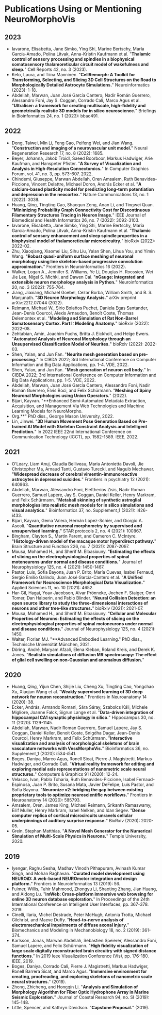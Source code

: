 # Publications Using or Mentioning NeuroMorphoVis

## 2023

+ Iavarone, Elisabetta, Jane Simko, Ying Shi, Marine Bertschy, María García-Amado, Polina Litvak, Anna-Kristin Kaufmann et al. "**Thalamic control of sensory processing and spindles in a biophysical somatosensory thalamoreticular circuit model of wakefulness and sleep.**" Cell Reports 42, no. 3 (2023). 
+ Keto, Laura, and Tiina Manninen. "**CellRemorph: A Toolkit for Transforming, Selecting, and Slicing 3D Cell Structures on the Road to Morphologically Detailed Astrocyte Simulations.**" Neuroinformatics (2023): 1-18. 
+ Abdellah, Marwan, Juan José García Cantero, Nadir Román Guerrero, Alessandro Foni, Jay S. Coggan, Corrado Calì, Marco Agus et al. "**Ultraliser: a framework for creating multiscale, high-fidelity and geometrically realistic 3D models for in silico neuroscience.**" Briefings in Bioinformatics 24, no. 1 (2023): bbac491.

## 2022

+ Dong, Taiwei, Min Li, Feng Gao, Peifeng Wei, and Jian Wang. "**Construction and imaging of a neurovascular unit model.**" Neural Regeneration Research 17, no. 8 (2022): 1685. 
+ Beyer, Johanna, Jakob Troidl, Saeed Boorboor, Markus Hadwiger, Arie Kaufman, and Hanspeter Pfister. "**A Survey of Visualization and Analysis in High‐Resolution Connectomics.**" In Computer Graphics Forum, vol. 41, no. 3, pp. 573-607. 2022. 
+ Chindemi, Giuseppe, Marwan Abdellah, Oren Amsalem, Ruth Benavides-Piccione, Vincent Delattre, Michael Doron, András Ecker et al. "**A calcium-based plasticity model for predicting long-term potentiation and depression in the neocortex.**" Nature Communications 13, no. 1 (2022): 3038. 
+ Huang, Qing, Tingting Cao, Shaoqun Zeng, Anan Li, and Tingwei Quan. "**Minimizing Probability Graph Connectivity Cost for Discontinuous Filamentary Structures Tracing in Neuron Image.**" IEEE Journal of Biomedical and Health Informatics 26, no. 7 (2022): 3092-3103. 
+ Iavarone, Elisabetta, Jane Simko, Ying Shi, Marine Bertschy, María García-Amado, Polina Litvak, Anna-Kristin Kaufmann et al. "**Thalamic control of sensory enhancement and sleep spindle properties in a biophysical model of thalamoreticular microcircuitry.**" bioRxiv (2022): 2022-02. 
+ Zhu, Xiaoqiang, Xiaomei Liu, Sihu Liu, Yalan Shen, Lihua You, and Yimin Wang. "**Robust quasi-uniform surface meshing of neuronal morphology using line skeleton-based progressive convolution approximation.**" Frontiers in Neuroinformatics 16 (2022). 
+ Walker, Logan A., Jennifer S. Williams, Ye Li, Douglas H. Roossien, Wei Jie Lee, Nigel S. Michki, and Dawen Cai. "**nGauge: Integrated and extensible neuron morphology analysis in Python.**" Neuroinformatics 20, no. 3 (2022): 755-764. 
+ Jiang, Jiaxiang, Michael Goebel, Cezar Borba, William Smith, and B. S. Manjunath. "**3D Neuron Morphology Analysis.**" arXiv preprint arXiv:2212.07044 (2022). 
+ Reimann, Michael W., Sirio Bolaños Puchet, Daniela Egas Santander, Jean-Denis Courcol, Alexis Arnaudon, Benoît Coste, Thomas Delemontex et al. "**Modeling and Simulation of Rat Non-Barrel Somatosensory Cortex. Part I: Modeling Anatomy.**" bioRxiv (2022): 2022-08. 
+ Zehtabian, Amin, Joachim Fuchs, Britta J. Eickholt, and Helge Ewers. "**Automated Analysis of Neuronal Morphology through an Unsupervised Classification Model of Neurites.**" bioRxiv (2022): 2022-03. 
+ Shen, Yalan, and Jun Fan. "**Neurite mesh generation based on pre-processing.**" In CIBDA 2022; 3rd International Conference on Computer Information and Big Data Applications, pp. 1-4. VDE, 2022. 
+ Shen, Yalan, and Jun Fan. "**Mesh generation of neuron cell body.**" In CIBDA 2022; 3rd International Conference on Computer Information and Big Data Applications, pp. 1-5. VDE, 2022. 
+ Abdellah, Marwan, Juan José García Cantero, Alessandro Foni, Nadir Román Guerrero, Elvis Boci, and Felix Schürmann. "**Meshing of Spiny Neuronal Morphologies using Union Operators.**" (2022). 
+ Bijari, Kayvan. "**Enhanced Semi-Automated Metadata Extraction, Acquisition, and Management Via Web Technologies and Machine Learning Models for NeuroMorpho.
+ Org.**" PhD diss., George Mason University, 2022. 
+ Lin, Jinwei. "**3D Human Movement Pose Generation Based on Pre-trained AI Model with Skeleton Constraint Analysis and Intelligent Prediction.**" In 2022 IEEE 22nd International Conference on Communication Technology (ICCT), pp. 1582-1589. IEEE, 2022.

## 2021
+ O'Leary, Liam Anuj, Claudia Belliveau, Maria Antonietta Davoli, Jie Christopher Ma, Arnaud Tanti, Gustavo Turecki, and Naguib Mechawar. "**Widespread decrease of cerebral vimentin-immunoreactive astrocytes in depressed suicides.**" Frontiers in psychiatry 12 (2021): 640963. 
+ Abdellah, Marwan, Alessandro Foni, Eleftherios Zisis, Nadir Roman Guerrero, Samuel Lapere, Jay S. Coggan, Daniel Keller, Henry Markram, and Felix Schürmann. "**Metaball skinning of synthetic astroglial morphologies into realistic mesh models for in silico simulations and visual analytics.**" Bioinformatics 37, no. Supplement_1 (2021): i426-i433. 
+ Bijari, Kayvan, Gema Valera, Hernán López-Schier, and Giorgio A. Ascoli. "**Quantitative neuronal morphometry by supervised and unsupervised learning.**" STAR protocols 2, no. 4 (2021): 100867. 
+ Bingham, Clayton S., Martin Parent, and Cameron C. McIntyre. "**Histology-driven model of the macaque motor hyperdirect pathway.**" Brain Structure and Function 226, no. 7 (2021): 2087-2097. 
+ Mousa, Mohamed H., and Sherif M. Elbasiouny. "**Estimating the effects of slicing on the electrophysiological properties of spinal motoneurons under normal and disease conditions.**" Journal of Neurophysiology 125, no. 4 (2021): 1450-1467. 
+ Pastor, Luis, Sofia Bayona, Juan P. Brito, María Cuevas, Isabel Fernaud, Sergio Emilio Galindo, Juan José García-Cantero et al. "**A Unified Framework for Neuroscience Morphological Data Visualization.**" Applied Sciences 11, no. 10 (2021): 4652. 
+ Har-Gil, Hagai, Yoav Jacobson, Alvar Prönneke, Jochen F. Staiger, Omri Tomer, Dan Halperin, and Pablo Blinder. "**Neural Collision Detection: an open source library to study the three-dimensional interactions of neurons and other tree-like structures.**" bioRxiv (2021): 2021-07. 
+ Mousa, Mohamed H., and Sherif M. Elbasiouny. "**Cellular and Molecular Properties of Neurons: Estimating the effects of slicing on the electrophysiological properties of spinal motoneurons under normal and disease conditions.**" Journal of Neurophysiology 125, no. 4 (2021): 1450. 
+ Walter, Florian MJ. "**Advanced Embodied Learning." PhD diss., Technische Universität München, 2021. 
+ Döring, André, Maryam Afzali, Elena Kleban, Roland Kreis, and Derek K. Jones. "**Realistic simulations of diffusion MR spectroscopy: The effect of glial cell swelling on non-Gaussian and anomalous diffusion.**"

## 2020

+ Huang, Qing, Yijun Chen, Shijie Liu, Cheng Xu, Tingting Cao, Yongchao Xu, Xiaojun Wang et al. "**Weakly supervised learning of 3D deep network for neuron reconstruction.**" Frontiers in Neuroanatomy 14 (2020): 38.
+ Ecker, András, Armando Romani, Sára Sáray, Szabolcs Káli, Michele Migliore, Joanne Falck, Sigrun Lange et al. "**Data‐driven integration of hippocampal CA1 synaptic physiology in silico.**" Hippocampus 30, no. 11 (2020): 1129-1145. 
+ Abdellah, Marwan, Nadir Roman Guerrero, Samuel Lapere, Jay S. Coggan, Daniel Keller, Benoit Coste, Snigdha Dagar, Jean-Denis Courcol, Henry Markram, and Felix Schürmann. "**Interactive visualization and analysis of morphological skeletons of brain vasculature networks with VessMorphoVis.**" Bioinformatics 36, no. Supplement_1 (2020): i534-i541. 
+ Boges, Daniya, Marco Agus, Ronell Sicat, Pierre J. Magistretti, Markus Hadwiger, and Corrado Calì. "**Virtual reality framework for editing and exploring medial axis representations of nanometric scale neural structures.**" Computers & Graphics 91 (2020): 12-24. 
+ Velasco, Ivan, Pablo Toharia, Ruth Benavides-Piccione, Isabel Fernaud-Espinosa, Juan P. Brito, Susana Mata, Javier DeFelipe, Luis Pastor, and Sofia Bayona. "**Neuronize v2: bridging the gap between existing proprietary tools to optimize neuroscientific workflows.**" Frontiers in Neuroanatomy 14 (2020): 585793. 
+ Amsalem, Oren, James King, Michael Reimann, Srikanth Ramaswamy, Eilif Muller, Henry Markram, Israel Nelken, and Idan Segev. "**Dense computer replica of cortical microcircuits unravels cellular underpinnings of auditory surprise response.**" BioRxiv (2020): 2020-05. 
+ Grein, Stephan Matthias. "**A Novel Mesh Generator for the Numerical Simulation of Multi-Scale Physics in Neurons.**" Temple University, 2020.

## 2019

+ Iyengar, Raghu Sesha, Madhav Vinodh Pithapuram, Avinash Kumar Singh, and Mohan Raghavan. "**Curated model development using NEUROiD: A web-based NEUROmotor integration and design platform.**" Frontiers in Neuroinformatics 13 (2019): 56. 
+ Fulmer, Willis, Tahir Mahmood, Zhongyu Li, Shaoting Zhang, Jian Huang, and Aidong Lu. "**ImWeb: Cross-platform immersive web browsing for online 3D neuron database exploration.**" In Proceedings of the 24th International Conference on Intelligent User Interfaces, pp. 367-378. 2019. 
+ Cinelli, Ilaria, Michel Destrade, Peter McHugh, Antonia Trotta, Michael Gilchrist, and Maeve Duffy. "**Head-to-nerve analysis of electromechanical impairments of diffuse axonal injury.**" Biomechanics and Modeling in Mechanobiology 18, no. 2 (2019): 361-374. 
+ Karlsson, Jonas, Marwan Abdellah, Sebastien Speierer, Alessandro Foni, Samuel Lapere, and Felix Schürmann. "**High fidelity visualization of large scale digitally reconstructed brain circuitry with signed distance functions.**" In 2019 Ieee Visualization Conference (Vis), pp. 176-180. IEEE, 2019. 
+ Boges, Daniya, Corrado Calì, Pierre J. Magistretti, Markus Hadwiger, Ronell Barrera Sicat, and Marco Agus. "**Immersive environment for creating, proofreading, and exploring skeletons of nanometric scale neural structures.**" (2019). 
+ Zhong, Zhicheng, and Hongqin Li. "**Analysis and Simulation of Morphology Algorithm for Fiber Optic Hydrophone Array in Marine Seismic Exploration.**" Journal of Coastal Research 94, no. SI (2019): 145-148. 
+ Little, Spencer, and Kathryn Davidson. "**Capstone Proposal.**" (2019).